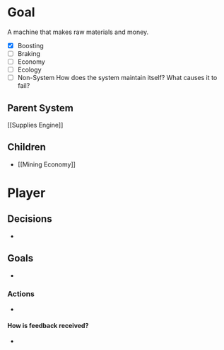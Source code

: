 # Goal
A machine that makes raw materials and money.
- [x] Boosting
- [ ] Braking
- [ ] Economy
- [ ] Ecology
- [ ] Non-System
How does the system maintain itself? What causes it to fail?

## Parent System
[[Supplies Engine]]

## Children
- [[Mining Economy]]
# Player
## Decisions
- 
## Goals
- 
### Actions
- 
#### How is feedback received?
- 
